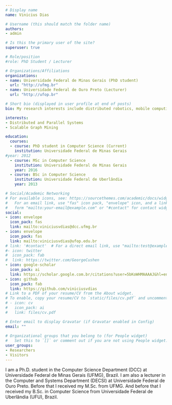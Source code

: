 ```yaml
---
# Display name
name: Vinicius Dias

# Username (this should match the folder name)
authors:
- admin

# Is this the primary user of the site?
superuser: true

# Role/position
#role: PhD Student / Lecturer

# Organizations/Affiliations
organizations:
- name: Universidade Federal de Minas Gerais (PhD student)
  url: "http://ufmg.br"
- name: Universidade Federal de Ouro Preto (Lecturer)
  url: "http://ufop.br"

# Short bio (displayed in user profile at end of posts)
bio: My research interests include distributed robotics, mobile computing and programmable matter.

interests:
- Distributed and Parallel Systems
- Scalable Graph Mining

education:
  courses:
  - course: PhD student in Computer Science (Current)
    institution: Universidade Federal de Minas Gerais
#year: 2012
  - course: MSc in Computer Science
    institution: Universidade Federal de Minas Gerais
    year: 2016
  - course: BSc in Computer Science
    institution: Universidade Federal de Uberlândia
    year: 2013

# Social/Academic Networking
# For available icons, see: https://sourcethemes.com/academic/docs/widgets/#icons
#   For an email link, use "fas" icon pack, "envelope" icon, and a link in the
#   form "mailto:your-email@example.com" or "#contact" for contact widget.
social:
- icon: envelope
  icon_pack: fas
  link: mailto:viniciusvdias@dcc.ufmg.br
- icon: envelope
  icon_pack: fas
  link: mailto:viniciusvdias@ufop.edu.br
# link: '#contact'  # For a direct email link, use "mailto:test@example.org".
#- icon: twitter
#  icon_pack: fab
#  link: https://twitter.com/GeorgeCushen
- icon: google-scholar
  icon_pack: ai
  link: https://scholar.google.com.br/citations?user=5bKoWHMAAAAJ&hl=en
- icon: github
  icon_pack: fab
  link: https://github.com/viniciusvdias
# Link to a PDF of your resume/CV from the About widget.
# To enable, copy your resume/CV to `static/files/cv.pdf` and uncomment the lines below.  
# - icon: cv
#   icon_pack: ai
#   link: files/cv.pdf

# Enter email to display Gravatar (if Gravatar enabled in Config)
email: ""
  
# Organizational groups that you belong to (for People widget)
#   Set this to `[]` or comment out if you are not using People widget.  
user_groups:
- Researchers
- Visitors
---
```


I am a Ph.D. student in the Computer Science Department (DCC) at Universidade
Federal de Minas Gerais (UFMG), Brazil. I am also a lecturer in the Computer and
Systems Department (DECSI) at Universidade Federal de Ouro Preto.
Before that I received my M.Sc. from UFMG. And before that I received my B.Sc. in Computer Science
from Universidade Federal de Uberlândia (UFU), Brazil.

